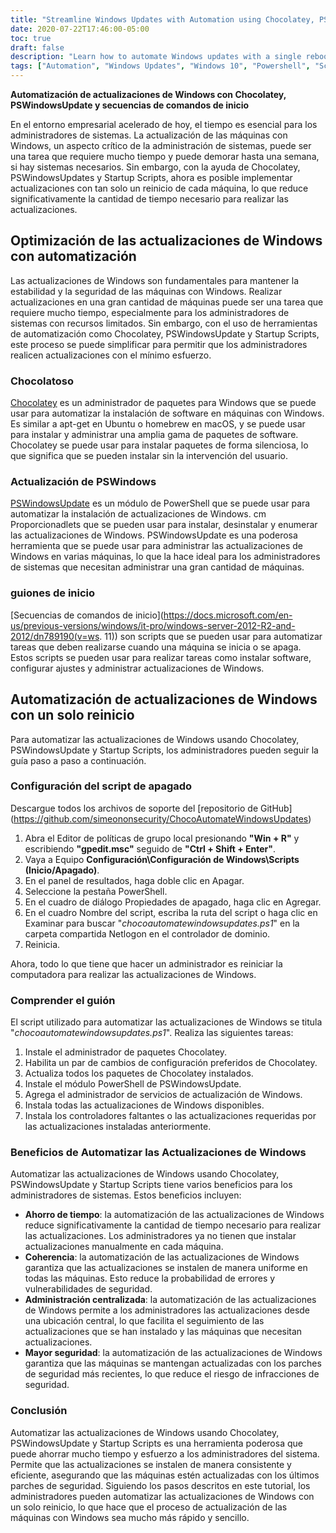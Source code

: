 ```yaml
---
title: "Streamline Windows Updates with Automation using Chocolatey, PSWindowsUpdate, and Startup Scripts"
date: 2020-07-22T17:46:00-05:00
toc: true
draft: false
description: "Learn how to automate Windows updates with a single reboot and save valuable time for system administrators using Chocolatey, PSWindowsUpdate, and Startup Scripts."
tags: ["Automation", "Windows Updates", "Windows 10", "Powershell", "Script", "Chocolatey", "PSWindowsUpdate", "Startup Scripts", "System Administrators", "Windows Update Processes", "Local Group Policy Editor", "GP", "GPO", "Group Policy Objects", "Package Manager", "Consistency", "Centralized Management", "Security", "Software Management", "Microsoft Updates"]
---
```


**Automatización de actualizaciones de Windows con Chocolatey, PSWindowsUpdate y secuencias de comandos de inicio**  En el entorno empresarial acelerado de hoy, el tiempo es esencial para los administradores de sistemas. La actualización de las máquinas con Windows, un aspecto crítico de la administración de sistemas, puede ser una tarea que requiere mucho tiempo y puede demorar hasta una semana, si hay sistemas necesarios. Sin embargo, con la ayuda de Chocolatey, PSWindowsUpdates y Startup Scripts, ahora es posible implementar actualizaciones con tan solo un reinicio de cada máquina, lo que reduce significativamente la cantidad de tiempo necesario para realizar las actualizaciones.  ## Optimización de las actualizaciones de Windows con automatización  Las actualizaciones de Windows son fundamentales para mantener la estabilidad y la seguridad de las máquinas con Windows. Realizar actualizaciones en una gran cantidad de máquinas puede ser una tarea que requiere mucho tiempo, especialmente para los administradores de sistemas con recursos limitados. Sin embargo, con el uso de herramientas de automatización como Chocolatey, PSWindowsUpdate y Startup Scripts, este proceso se puede simplificar para permitir que los administradores realicen actualizaciones con el mínimo esfuerzo.  ### Chocolatoso  [Chocolatey](https://chocolatey.org/) es un administrador de paquetes para Windows que se puede usar para automatizar la instalación de software en máquinas con Windows. Es similar a apt-get en Ubuntu o homebrew en macOS, y se puede usar para instalar y administrar una amplia gama de paquetes de software. Chocolatey se puede usar para instalar paquetes de forma silenciosa, lo que significa que se pueden instalar sin la intervención del usuario.  ### Actualización de PSWindows  [PSWindowsUpdate](https://www.powershellgallery.com/packages/PSWindowsUpdate/2.0.0.4) es un módulo de PowerShell que se puede usar para automatizar la instalación de actualizaciones de Windows. cm Proporcionadlets que se pueden usar para instalar, desinstalar y enumerar las actualizaciones de Windows. PSWindowsUpdate es una poderosa herramienta que se puede usar para administrar las actualizaciones de Windows en varias máquinas, lo que la hace ideal para los administradores de sistemas que necesitan administrar una gran cantidad de máquinas.  ### guiones de inicio  [Secuencias de comandos de inicio](https://docs.microsoft.com/en-us/previous-versions/windows/it-pro/windows-server-2012-R2-and-2012/dn789190(v=ws. 11)) son scripts que se pueden usar para automatizar tareas que deben realizarse cuando una máquina se inicia o se apaga. Estos scripts se pueden usar para realizar tareas como instalar software, configurar ajustes y administrar actualizaciones de Windows.  ## Automatización de actualizaciones de Windows con un solo reinicio  Para automatizar las actualizaciones de Windows usando Chocolatey, PSWindowsUpdate y Startup Scripts, los administradores pueden seguir la guía paso a paso a continuación.  ### Configuración del script de apagado Descargue todos los archivos de soporte del [repositorio de GitHub] (https://github.com/simeononsecurity/ChocoAutomateWindowsUpdates)  1. Abra el Editor de políticas de grupo local presionando **"Win + R"** y escribiendo **"gpedit.msc"** seguido de **"Ctrl + Shift + Enter"**. 2. Vaya a Equipo **Configuración\Configuración de Windows\Scripts (Inicio/Apagado)**. 3. En el panel de resultados, haga doble clic en Apagar. 4. Seleccione la pestaña PowerShell. 5. En el cuadro de diálogo Propiedades de apagado, haga clic en Agregar. 6. En el cuadro Nombre del script, escriba la ruta del script o haga clic en Examinar para buscar "*chocoautomatewindowsupdates.ps1*" en la carpeta compartida Netlogon en el controlador de dominio. 7. Reinicia.  Ahora, todo lo que tiene que hacer un administrador es reiniciar la computadora para realizar las actualizaciones de Windows.  ### Comprender el guión  El script utilizado para automatizar las actualizaciones de Windows se titula "*chocoautomatewindowsupdates.ps1*". Realiza las siguientes tareas:  1. Instale el administrador de paquetes Chocolatey. 2. Habilita un par de cambios de configuración preferidos de Chocolatey. 3. Actualiza todos los paquetes de Chocolatey instalados. 4. Instale el módulo PowerShell de PSWindowsUpdate. 5. Agrega el administrador de servicios de actualización de Windows. 6. Instala todas las actualizaciones de Windows disponibles. 7. Instala los controladores faltantes o las actualizaciones requeridas por las actualizaciones instaladas anteriormente.  ### Beneficios de Automatizar las Actualizaciones de Windows  Automatizar las actualizaciones de Windows usando Chocolatey, PSWindowsUpdate y Startup Scripts tiene varios beneficios para los administradores de sistemas. Estos beneficios incluyen:  - **Ahorro de tiempo**: la automatización de las actualizaciones de Windows reduce significativamente la cantidad de tiempo necesario para realizar las actualizaciones. Los administradores ya no tienen que instalar actualizaciones manualmente en cada máquina. - **Coherencia**: la automatización de las actualizaciones de Windows garantiza que las actualizaciones se instalen de manera uniforme en todas las máquinas. Esto reduce la probabilidad de errores y vulnerabilidades de seguridad. - **Administración centralizada**: la automatización de las actualizaciones de Windows permite a los administradores las actualizaciones desde una ubicación central, lo que facilita el seguimiento de las actualizaciones que se han instalado y las máquinas que necesitan actualizaciones. - **Mayor seguridad**: la automatización de las actualizaciones de Windows garantiza que las máquinas se mantengan actualizadas con los parches de seguridad más recientes, lo que reduce el riesgo de infracciones de seguridad.  ### Conclusión  Automatizar las actualizaciones de Windows usando Chocolatey, PSWindowsUpdate y Startup Scripts es una herramienta poderosa que puede ahorrar mucho tiempo y esfuerzo a los administradores del sistema. Permite que las actualizaciones se instalen de manera consistente y eficiente, asegurando que las máquinas estén actualizadas con los últimos parches de seguridad. Siguiendo los pasos descritos en este tutorial, los administradores pueden automatizar las actualizaciones de Windows con un solo reinicio, lo que hace que el proceso de actualización de las máquinas con Windows sea mucho más rápido y sencillo.